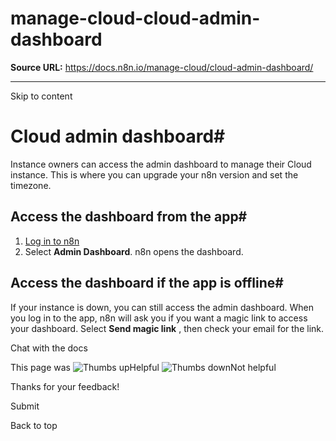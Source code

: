 # manage-cloud-cloud-admin-dashboard

**Source URL:** https://docs.n8n.io/manage-cloud/cloud-admin-dashboard/

---

Skip to content 

[ ](https://github.com/n8n-io/n8n-docs/edit/main/docs/manage-cloud/cloud-admin-dashboard.md "Edit this page")

# Cloud admin dashboard#

Instance owners can access the admin dashboard to manage their Cloud instance. This is where you can upgrade your n8n version and set the timezone.

## Access the dashboard from the app#

  1. [Log in to n8n](https://app.n8n.cloud/magic-link)
  2. Select **Admin Dashboard**. n8n opens the dashboard.



## Access the dashboard if the app is offline#

If your instance is down, you can still access the admin dashboard. When you log in to the app, n8n will ask you if you want a magic link to access your dashboard. Select **Send magic link** , then check your email for the link.

Chat with the docs

This page was ![Thumbs up](/_images/assets/thumb_up.png)Helpful  ![Thumbs down](/_images/assets/thumb_down.png)Not helpful 

Thanks for your feedback! 

Submit 

Back to top